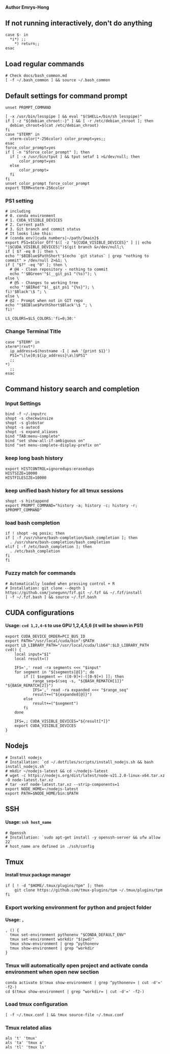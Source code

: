 #### Author Emrys-Hong
## If not running interactively, don't do anything
    case $- in
      *i*) ;;
        *) return;;
    esac






## Load regular commands
    # Check docs/bash_common.md
    [ -f ~/.bash_common ] && source ~/.bash_common






## Default settings for command prompt
    unset PROMPT_COMMAND

    [ -x /usr/bin/lesspipe ] && eval "$(SHELL=/bin/sh lesspipe)"
    if [ -z "${debian_chroot:-}" ] && [ -r /etc/debian_chroot ]; then
      debian_chroot=$(cat /etc/debian_chroot)
    fi
    case "$TERM" in
      xterm-color|*-256color) color_prompt=yes;;
    esac
    force_color_prompt=yes
    if [ -n "$force_color_prompt" ]; then
      if [ -x /usr/bin/tput ] && tput setaf 1 >&/dev/null; then
          color_prompt=yes
      else
          color_prompt=
      fi
    fi
    unset color_prompt force_color_prompt
    export TERM=xterm-256color

### PS1 setting 
    # including
    # 0. conda environment
    # 1. CUDA_VISIBLE_DEVICES
    # 2. Current path
    # 3. Git branch and commit status
    # It looks like this:
    # (conda_env)|cuda_numbers|~/path/{main}$
    export PS1=$Color_Off'$([ -z "${CUDA_VISIBLE_DEVICES}" ] || echo "|$CUDA_VISIBLE_DEVICES|")$(git branch &>/dev/null;\
    if [ $? -eq 0 ]; then \
    echo "'$BIBlue$PathShort'$(echo `git status` | grep "nothing to commit" > /dev/null 2>&1; \
    if [ "$?" -eq "0" ]; then \
      # @4 - Clean repository - nothing to commit
      echo "'$BGreen'"$(__git_ps1 "(%s)"); \
    else \
      # @5 - Changes to working tree
      echo "'$BIRed'"$(__git_ps1 "{%s}"); \
    fi)'$Black'\$ "; \
    else \
    # @2 - Prompt when not in GIT repo
    echo "'$BIBlue$PathShort$Black'\$ "; \
    fi)'

    LS_COLORS=$LS_COLORS:'fi=0;30:'

### Change Terminal Title
    case "$TERM" in
    xterm*|rxvt*)
      ip_address=$(hostname -I | awk '{print $1}')
      PS1="\[\e]0;${ip_address}\a\]$PS1"
      ;;
    *)
      ;;
    esac







## Command history search and completion

### Input Settings
    bind -f ~/.inputrc
    shopt -s checkwinsize
    shopt -s globstar
    shopt -s autocd
    shopt -s expand_aliases
    bind "TAB:menu-complete"
    bind "set show-all-if-ambiguous on"
    bind "set menu-complete-display-prefix on"

### keep long bash history
    export HISTCONTROL=ignoredups:erasedups
    HISTSIZE=10000
    HISTFILESIZE=10000

### keep unified bash history for all tmux sessions
    shopt -s histappend
    export PROMPT_COMMAND="history -a; history -c; history -r; $PROMPT_COMMAND"

### load bash completion
    if ! shopt -oq posix; then
    if [ -f /usr/share/bash-completion/bash_completion ]; then
      . /usr/share/bash-completion/bash_completion
    elif [ -f /etc/bash_completion ]; then
      . /etc/bash_completion
    fi
    fi

### Fuzzy match for commands
    # Automatically loaded when pressing control + R
    # Installation: git clone --depth 1 https://github.com/junegunn/fzf.git ~/.fzf && ~/.fzf/install
    [ -f ~/.fzf.bash ] && source ~/.fzf.bash






## CUDA configurations
#### Usage: `cvd 1,2,4-6` to use GPU 1,2,4,5,6 (it will be shown in PS1)
    export CUDA_DEVICE_ORDER=PCI_BUS_ID
    export PATH="/usr/local/cuda/bin":$PATH
    export LD_LIBRARY_PATH="/usr/local/cuda/lib64":$LD_LIBRARY_PATH
    cvd() {
        local input="$1"
        local result=()

        IFS=',' read -ra segments <<< "$input"
        for segment in "${segments[@]}"; do
            if [[ $segment =~ ([0-9]+)-([0-9]+) ]]; then
                range_seq=$(seq -s, "${BASH_REMATCH[1]}" "${BASH_REMATCH[2]}")
                IFS=',' read -ra expanded <<< "$range_seq"
                result+=("${expanded[@]}")
            else
                result+=("$segment")
            fi
        done

        IFS=,; CUDA_VISIBLE_DEVICES="${result[*]}"
        export CUDA_VISIBLE_DEVICES
    }






## Nodejs
    # Install nodejs
    # Installation: `cd ~/.dotfiles/scripts/install_nodejs.sh && bash install_nodejs.sh`
    # mkdir ~/nodejs-latest && cd ~/nodejs-latest
    # wget -c https://nodejs.org/dist/latest/node-v21.2.0-linux-x64.tar.xz -O node-latest.tar.xz
    # tar -xvf node-latest.tar.xz --strip-components=1 
    export NODE_HOME=~/nodejs-latest
    export PATH=$NODE_HOME/bin:$PATH






## SSH
#### Usage: `ssh host_name`
    # Openssh
    # Installation: `sudo apt-get install -y openssh-server && ufw allow 22`
    # host_name are defined in ./ssh/config





## Tmux
#### Install tmux package manager
    if [ ! -d "$HOME/.tmux/plugins/tpm" ]; then
        git clone https://github.com/tmux-plugins/tpm ~/.tmux/plugins/tpm
    fi

### Export working environment for python and project folder
#### Usage: `,`

    , () {
      tmux set-environment pythonenv "$CONDA_DEFAULT_ENV"
      tmux set-environment workdir "$(pwd)"
      tmux show-environment | grep ^pythonenv
      tmux show-environment | grep ^workdir
    }

### Tmux will automatically open project and activate conda environment when open new section
    conda activate $(tmux show-environment | grep ^pythonenv= | cut -d'=' -f2-)
    cd $(tmux show-environment | grep ^workdir= | cut -d'=' -f2-)

### Load tmux configuration
    [ -f ~/.tmux.conf ] && tmux source-file ~/.tmux.conf

### Tmux related alias
    als 't' 'tmux'
    als 'ta' 'tmux a'
    als 'tl' 'tmux ls'
